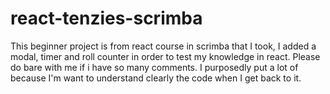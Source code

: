 # react-tenzies-scrimba
This beginner project is from react course in scrimba
that I took, I added a modal, timer and roll counter in order to test my knowledge in react.
Please do bare with me if i have so many comments. I purposedly put a lot of because I'm want to understand clearly the code when I get back to it.

